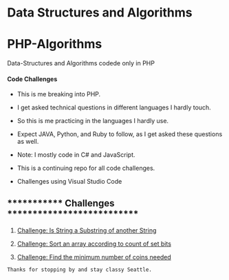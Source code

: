 # Data Structures and Algorithms
# PHP-Algorithms
Data-Structures and Algorithms codede only in PHP


#### Code Challenges

*  This is me breaking into PHP.
- I get asked technical questions in different languages I hardly touch.
- So this is me practicing in the languages I hardly use.
- Expect JAVA, Python, and Ruby to follow, as I get asked these questions as well.

- Note:  I mostly code in C# and JavaScript.

* This is a continuing repo for all  code challenges.

* Challenges using Visual Studio Code

## *********** Challenges **************************
1. [Challenge: Is String a Substring of another String](String/Substring)

2. [Challenge: Sort an array according to count of set bits](CardinalitySort)

3. [Challenge: Find the minimum number of coins needed](MinCoins)


```
Thanks for stopping by and stay classy Seattle.
```